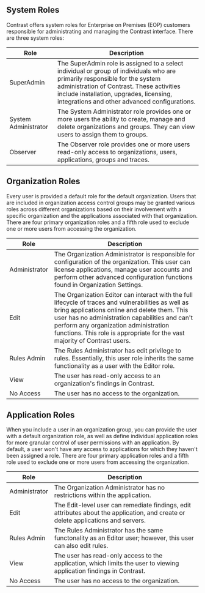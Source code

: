 <!--
title: "System, Organization and Application Roles"
description: "Overview of system, organization and application roles within TeamServer"
tags: "Admin manage TeamServer roles observer superadmin system"
-->

## System Roles
Contrast offers system roles for Enterprise on Premises (EOP) customers responsible for administrating and managing the Contrast interface. There are three system roles:

| Role                 | Description                                                                                                                                                                                                                                                          |
|----------------------|----------------------------------------------------------------------------------------------------------------------------------------------------------------------------------------------------------------------------------------------------------------------|
| SuperAdmin           | The SuperAdmin role is assigned to a select individual or group of individuals who are primarily responsible for the system administration of Contrast. These activities include installation, upgrades, licensing, integrations and other advanced configurations. |
| System Administrator | The System Administrator role provides one or more users the ability to create, manage and delete organizations and groups. They can view users to assign them to groups.
| Observer             | The Observer role provides one or more users read-only access to organizations, users, applications, groups and traces.                                                                                                                                              |

## Organization Roles
Every user is provided a default role for the default organization. Users that are included in organization access control groups may be granted various roles across different organizations based on their involvement with a specific organization and the applications associated with that organization. There are four primary organization roles and a fifth role used to exclude one or more users from accessing the organization.

| Role                 | Description                                                                                                                                                                                                                                                          |
|----------------------|----------------------------------------------------------------------------------------------------------------------------------------------------------------------------------------------------------------------------------------------------------------------|
| Administrator | The Organization Administrator is responsible for configuration of the organization. This user can license applications, manage user accounts and perform other advanced configuration functions found in Organization Settings. |
| Edit       | The Organization Editor can interact with the full lifecycle of traces and vulnerabilities as well as bring applications online and delete them. This user has no administration capabilities and can't perform any organization administration functions. This role is appropriate for the vast majority of Contrast users. |
| Rules Admin   | The Rules Administrator has edit privilege to rules. Essentially, this user role inherits the same functionality as a user with the Editor role. |
| View          | The user has read-only access to an organization's findings in Contrast. |
| No Access     | The user has no access to the organization. |


## Application Roles
When you include a user in an organization group, you can provide the user with a default organization role, as well as define individual application roles for more granular control of user permissions with an application. By default, a user won't have any access to applications for which they haven't been assigned a role. There are four primary application roles and a fifth role used to exclude one or more users from accessing the organization.

| Role                 | Description                                                                                                                                                                                                                                                          |
|----------------------|-----------------------------------------------------------------------------------------------------------------------------------------------------------------------------------| 
| Administrator | The Organization Administrator has no restrictions within the application. |
| Edit          | The Edit-level user can remediate findings, edit attributes about the application, and create or delete applications and servers. |
| Rules Admin   | The Rules Administrator has the same functonality as an Editor user; however, this user can also edit rules. |
| View          | The user has read-only access to the application, which limits the user to viewing application findings in Contrast. |
| No Access     | The user has no access to the organization. |


